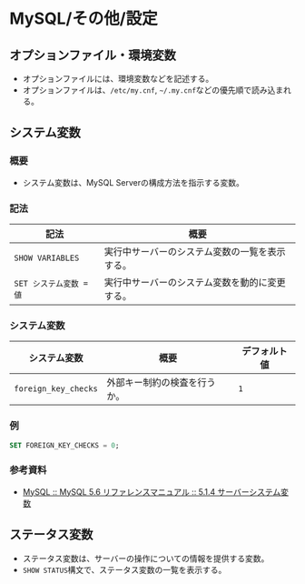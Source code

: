 # MySQL/その他/設定

## オプションファイル・環境変数

- オプションファイルには、環境変数などを記述する。
- オプションファイルは、`/etc/my.cnf`, `~/.my.cnf`などの優先順で読み込まれる。

## システム変数

### 概要

- システム変数は、MySQL Serverの構成方法を指示する変数。

### 記法

| 記法                    | 概要                                           |
| ----------------------- | ---------------------------------------------- |
| `SHOW VARIABLES`        | 実行中サーバーのシステム変数の一覧を表示する。 |
| `SET システム変数 = 値` | 実行中サーバーのシステム変数を動的に変更する。 |

### システム変数

| システム変数         | 概要                         | デフォルト値 |
| -------------------- | ---------------------------- | ------------ |
| `foreign_key_checks` | 外部キー制約の検査を行うか。 | `1`          |

### 例

```sql
SET FOREIGN_KEY_CHECKS = 0;
```

### 参考資料

- [MySQL :: MySQL 5.6 リファレンスマニュアル :: 5.1.4 サーバーシステム変数](https://dev.mysql.com/doc/refman/5.6/ja/server-system-variables.html)

## ステータス変数

- ステータス変数は、サーバーの操作についての情報を提供する変数。
- `SHOW STATUS`構文で、ステータス変数の一覧を表示する。
